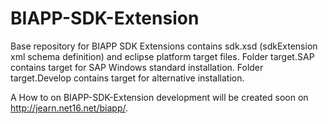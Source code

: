 # BIAPP-SDK-Extension
Base repository for BIAPP SDK Extensions contains sdk.xsd (sdkExtension xml schema definition) and eclipse platform target files.
Folder target.SAP contains target for SAP Windows standard installation.
Folder target.Develop contains target for alternative installation.

A How to on BIAPP-SDK-Extension development will be created soon on http://jearn.net16.net/biapp/.
